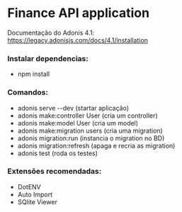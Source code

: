 # Finance API application
Documentação do Adonis 4.1: https://legacy.adonisjs.com/docs/4.1/installation

### Instalar dependencias:
- npm install

### Comandos:
- adonis serve --dev (startar aplicação)
- adonis make:controller User (cria um controller)
- adonis make:model User (cria um model)
- adonis make:migration users (cria uma migration)
- adonis migration:run (instancia o migration no BD)
- adonis migration:refresh (apaga e recria as migration)
- adonis test (roda os testes)

### Extensões recomendadas:
- DotENV
- Auto Import
- SQlite Viewer

